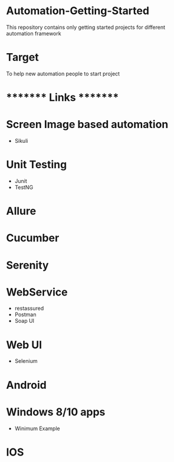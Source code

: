 # Automation-Getting-Started
This repository contains only getting started projects for different automation framework

# Target 
To help new automation people to start project 

# ******* Links ******* 

# Screen Image based automation 
- Sikuli

# Unit Testing 
- Junit
- TestNG

# Allure

# Cucumber

# Serenity


# 
# WebService 
- restassured
- Postman
- Soap UI

# Web UI
- Selenium

# Android

# Windows 8/10 apps
 - Winimum Example 
# IOS
